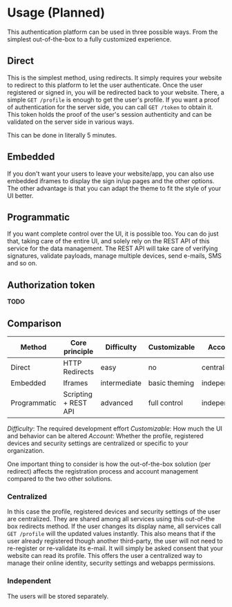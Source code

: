 Usage (Planned)
=====

This authentication platform can be used in three possible ways.
From the simplest out-of-the-box to a fully customized experience.

Direct
------

This is the simplest method, using redirects. It simply requires your website to redirect to this platform to let the user authenticate.
Once the user registered or signed in, you will be redirected back to your website.
There, a simple `GET /profile` is enough to get the user's profile.
If you want a proof of authentication for the server side, you can call `GET /token` to obtain it.
This token holds the proof of the user's session authenticity and can be validated on the server side in various ways.

This can be done in literally 5 minutes.


Embedded
--------

If you don't want your users to leave your website/app, 
you can also use embedded iframes to display the sign in/up pages and the other options.
The other advantage is that you can adapt the theme to fit the style of your UI better.


Programmatic
------------

If you want complete control over the UI, it is possible too.
You can do just that, taking care of the entire UI,
and solely rely on the REST API of this service for the data management.
The REST API will take care of verifying signatures, validate payloads,
manage multiple devices, send e-mails, SMS and so on.


Authorization token
-------------------

**TODO**


Comparison
----------

| Method       | Core principle       | Difficulty   | Customizable  | Account     |
|--------------|----------------------|--------------|---------------|-------------|
| Direct       | HTTP Redirects       | easy         | no            | centralized |
| Embedded     | Iframes              | intermediate | basic theming | independent |
| Programmatic | Scripting + REST API | advanced     | full control  | independent |

*Difficulty*: The required development effort
*Customizable*: How much the UI and behavior can be altered
*Account*: Whether the profile, registered devices and security settings are centralized or specific to your organization.

One important thing to consider is how the out-of-the-box solution (per redirect) affects the registration process and account management compared to the two other solutions.

### Centralized

In this case the profile, registered devices and security settings of the user are centralized.
They are shared among all services using this out-of-the box redirects method.
If the user changes its display name, all services call `GET /profile` will the updated values instantly.
This also means that if the user already registered though another third-party, the user will not need to re-register or re-validate its e-mail.
It will simply be asked consent that your website can read its profile.
This offers the user a centralized way to manage their online identity, security settings and webapps permissions.


### Independent

The users will be stored separately.